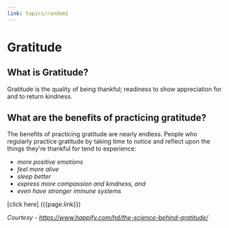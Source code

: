```yaml
---
link: topics/random1
---
```

# Gratitude

## What is Gratitude?
Gratitude is the quality of being thankful; readiness to show appreciation for and to return kindness.

## What are the benefits of practicing gratitude?
The benefits of practicing gratitude are nearly endless. People who regularly practice gratitude by taking time to notice and reflect upon the things they're thankful for tend to  experience:

-  _more positive emotions_
-  _feel more alive_
-  _sleep better_
-  _express more compassion and kindness, and_
-  _even have stronger immune systems_ 

[click here] ({{page.link}})

_Courtesy - https://www.happify.com/hd/the-science-behind-gratitude/_
